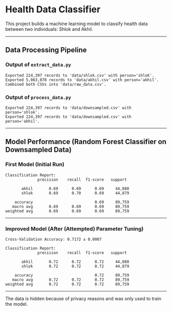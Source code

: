 # Health Data Classifier

This project builds a machine learning model to classify health data between two individuals: Shlok and Akhil.

---

## Data Processing Pipeline

### Output of `extract_data.py`
```
Exported 224,397 records to 'data/shlok.csv' with person='shlok'.
Exported 5,063,078 records to 'data/akhil.csv' with person='akhil'.
Combined both CSVs into 'data/raw_data.csv'.
```

### Output of `process_data.py`
```
Exported 224,397 records to 'data/downsampled.csv' with person='shlok'.
Exported 224,397 records to 'data/downsampled.csv' with person='akhil'.
```

---

## Model Performance (Random Forest Classifier on Downsampled Data)

### First Model (Initial Run)
```
Classification Report:
              precision    recall  f1-score   support

       akhil       0.69      0.69      0.69     44,880
       shlok       0.69      0.70      0.69     44,879

    accuracy                           0.69     89,759
   macro avg       0.69      0.69      0.69     89,759
weighted avg       0.69      0.69      0.69     89,759
```

---

### Improved Model (After (Attempted) Parameter Tuning)
```
Cross-Validation Accuracy: 0.7172 ± 0.0007

Classification Report:
              precision    recall  f1-score   support

       akhil       0.72      0.72      0.72     44,880
       shlok       0.72      0.72      0.72     44,879

    accuracy                           0.72     89,759
   macro avg       0.72      0.72      0.72     89,759
weighted avg       0.72      0.72      0.72     89,759
```

---

The data is hidden because of privacy reasons and was only used to train the model. 
